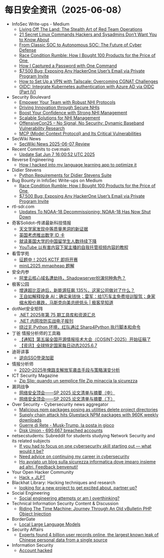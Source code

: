 # 每日安全资讯（2025-06-08）

- InfoSec Write-ups - Medium
  - [Living Off The Land: The Stealth Art of Red Team Operations](https://infosecwriteups.com/living-off-the-land-the-stealth-art-of-red-team-operations-1d65cf390792?source=rss----7b722bfd1b8d---4)
  - [21 Secret Linux Commands Hackers and Sysadmins Don’t Want You to Know About](https://infosecwriteups.com/21-secret-linux-commands-hackers-and-sysadmins-dont-want-you-to-know-about-b02fa72cc057?source=rss----7b722bfd1b8d---4)
  - [From Classic SOC to Autonomous SOC: The Future of Cyber Defense](https://infosecwriteups.com/from-classic-soc-to-autonomous-soc-the-future-of-cyber-defense-1ada150e86ca?source=rss----7b722bfd1b8d---4)
  - [Race Condition Rumble: How I Bought 100 Products for the Price of One ️️](https://infosecwriteups.com/race-condition-rumble-how-i-bought-100-products-for-the-price-of-one-%EF%B8%8F-%EF%B8%8F-fb73f8477249?source=rss----7b722bfd1b8d---4)
  - [How I Captured a Password with One Command](https://infosecwriteups.com/why-https-matters-capturing-login-information-with-tshark-12d7818a667d?source=rss----7b722bfd1b8d---4)
  - [$7,500 Bug: Exposing Any HackerOne User’s Email via Private Program Invite](https://infosecwriteups.com/7-500-bug-exposing-any-hackerone-users-email-via-private-program-invite-de6fd6b3b6c8?source=rss----7b722bfd1b8d---4)
  - [How to Set Up a VPN with Tailscale: Overcoming CGNAT Challenges](https://infosecwriteups.com/how-to-set-up-a-vpn-with-tailscale-overcoming-cgnat-challenges-0e9c0088ef79?source=rss----7b722bfd1b8d---4)
  - [OIDC: Integrate Kubernetes authentication with Azure AD via OIDC (Part IV)](https://infosecwriteups.com/oidc-integrate-kubernetes-authentication-with-azure-ad-via-oidc-part-iv-69815768cf62?source=rss----7b722bfd1b8d---4)
- Security Boulevard
  - [Empower Your Team with Robust NHI Protocols](https://securityboulevard.com/2025/06/empower-your-team-with-robust-nhi-protocols/?utm_source=rss&utm_medium=rss&utm_campaign=empower-your-team-with-robust-nhi-protocols)
  - [Driving Innovation through Secure NHIs](https://securityboulevard.com/2025/06/driving-innovation-through-secure-nhis-2/?utm_source=rss&utm_medium=rss&utm_campaign=driving-innovation-through-secure-nhis-2)
  - [Boost Your Confidence with Strong NHI Management](https://securityboulevard.com/2025/06/boost-your-confidence-with-strong-nhi-management/?utm_source=rss&utm_medium=rss&utm_campaign=boost-your-confidence-with-strong-nhi-management)
  - [Scalable Solutions for NHI Management](https://securityboulevard.com/2025/06/scalable-solutions-for-nhi-management/?utm_source=rss&utm_medium=rss&utm_campaign=scalable-solutions-for-nhi-management)
  - [OffensiveCon25 – No Signal, No Security: Dynamic Baseband Vulnerability Research](https://securityboulevard.com/2025/06/offensivecon25-no-signal-no-security-dynamic-baseband-vulnerability-research/?utm_source=rss&utm_medium=rss&utm_campaign=offensivecon25-no-signal-no-security-dynamic-baseband-vulnerability-research)
  - [MCP (Model Context Protocol) and Its Critical Vulnerabilities](https://securityboulevard.com/2025/06/mcp-model-context-protocol-and-its-critical-vulnerabilities/?utm_source=rss&utm_medium=rss&utm_campaign=mcp-model-context-protocol-and-its-critical-vulnerabilities)
- SecWiki News
  - [SecWiki News 2025-06-07 Review](http://www.sec-wiki.com/?2025-06-07)
- Recent Commits to cve:main
  - [Update Sat Jun  7 16:00:52 UTC 2025](https://github.com/trickest/cve/commit/5c2aaf2c81233b5265d0ca1afd10ffa89ddc58ed)
- Reverse Engineering
  - [How I hacked into my language learning app to optimize it](https://www.reddit.com/r/ReverseEngineering/comments/1l5vi74/how_i_hacked_into_my_language_learning_app_to/)
- Didier Stevens
  - [Python Requirements for Didier Stevens Suite](https://blog.didierstevens.com/2025/06/07/python-requirements-for-didier-stevens-suite/)
- Bug Bounty in InfoSec Write-ups on Medium
  - [Race Condition Rumble: How I Bought 100 Products for the Price of One ️️](https://infosecwriteups.com/race-condition-rumble-how-i-bought-100-products-for-the-price-of-one-%EF%B8%8F-%EF%B8%8F-fb73f8477249?source=rss----7b722bfd1b8d--bug_bounty)
  - [$7,500 Bug: Exposing Any HackerOne User’s Email via Private Program Invite](https://infosecwriteups.com/7-500-bug-exposing-any-hackerone-users-email-via-private-program-invite-de6fd6b3b6c8?source=rss----7b722bfd1b8d--bug_bounty)
- rtl-sdr.com
  - [Updates To NOAA-18 Decommissioning: NOAA-18 Has Now Shut Down](https://www.rtl-sdr.com/updates-to-noaa-18-decommissioning-noaa-18-has-now-shut-down/)
- 奇客Solidot–传递最新科技情报
  - [天文学家发现中等质量黑洞的新证据](https://www.solidot.org/story?sid=81495)
  - [英国考虑推出数字 ID 卡](https://www.solidot.org/story?sid=81494)
  - [就读美国大学的中国留学生人数持续下降](https://www.solidot.org/story?sid=81493)
  - [YouTube 以有害内容下架主播的自我托管视频内容的教程](https://www.solidot.org/story?sid=81492)
- 看雪学苑
  - [征题中！2025 KCTF 即将开赛](https://mp.weixin.qq.com/s?__biz=MjM5NTc2MDYxMw==&mid=2458595412&idx=1&sn=da8305cf1869329da82c3b1b7a7fffd3)
  - [miniL2025 mmapheap 题解](https://mp.weixin.qq.com/s?__biz=MjM5NTc2MDYxMw==&mid=2458595412&idx=2&sn=ec6916b24840bbf9d1ea2cc1a64cd869)
- 安全内参
  - [阿里云核心域名遭劫持，Shadowserver扮演何种角色？](https://mp.weixin.qq.com/s?__biz=MzI4NDY2MDMwMw==&mid=2247514485&idx=1&sn=b79ac979390502df50bea6aa05bdd19b)
- 极客公园
  - [增速超比亚迪后，新能源狂飙 135%，这家公司做对了什么？](https://mp.weixin.qq.com/s?__biz=MTMwNDMwODQ0MQ==&mid=2653080850&idx=1&sn=51035f2a2887fe93bcd390a6fd34b19d)
  - [王自如解释投身 AI：确实来钱快；雷军：给1万车主免费培训智驾；身家缩水股价暴跌，马斯克向美总统低头 | 极客早知道](https://mp.weixin.qq.com/s?__biz=MTMwNDMwODQ0MQ==&mid=2653080841&idx=1&sn=ae72ca3a4c68d2c8a55d8c1303f6b976)
- dotNet安全矩阵
  - [.NET 2025年第 75 期工具库和资源汇总](https://mp.weixin.qq.com/s?__biz=MzUyOTc3NTQ5MA==&mid=2247499825&idx=1&sn=5fe0437d6976a8a53098db1e2f5bf603)
  - [.NET 内网攻防实战电子报刊](https://mp.weixin.qq.com/s?__biz=MzUyOTc3NTQ5MA==&mid=2247499825&idx=2&sn=779297d0e91e626002d066c4f83e9a74)
  - [绕过无 Python 环境，红队通过 Sharp4Python 执行脚本和命令](https://mp.weixin.qq.com/s?__biz=MzUyOTc3NTQ5MA==&mid=2247499825&idx=3&sn=574b709a91e7b84fff4b6360cfdeb1a1)
- 丁爸 情报分析师的工具箱
  - [【通知】第五届全国开源情报技术大会（COSINT-2025）开始征稿了](https://mp.weixin.qq.com/s?__biz=MzI2MTE0NTE3Mw==&mid=2651150376&idx=1&sn=722fa32b306120afb32ed25e072065db)
  - [【资讯】全球特定国家每日动态2025.6.7](https://mp.weixin.qq.com/s?__biz=MzI2MTE0NTE3Mw==&mid=2651150376&idx=2&sn=7af89addcc10cf3348c641cf9407aaa6)
- 迪哥讲事
  - [逆向SSO登录加密](https://mp.weixin.qq.com/s?__biz=MzIzMTIzNTM0MA==&mid=2247497700&idx=1&sn=3f05f2371d864de7b8468d997fcaa5ce)
- 情报分析师
  - [2020–2025年俾路支解放军袭击手段与策略演变分析](https://mp.weixin.qq.com/s?__biz=MzA3Mjc1MTkwOA==&mid=2650561265&idx=1&sn=402ca8167f5e9a1d47a4ad91c5fe2cf5)
- ICT Security Magazine
  - [Zip Slip: quando un semplice file Zip minaccia la sicurezza](https://www.ictsecuritymagazine.com/articoli/zip-slip-vulnerability/)
- 漏洞战争
  - [网络安全顶会——SP 2025 论文清单与摘要（中）](https://mp.weixin.qq.com/s?__biz=MzU0MzgzNTU0Mw==&mid=2247485970&idx=1&sn=abe8fcc59c58b9e0dbbeba6dccb067c2)
  - [网络安全顶会——SP 2025 论文清单与摘要（下）](https://mp.weixin.qq.com/s?__biz=MzU0MzgzNTU0Mw==&mid=2247485970&idx=2&sn=f3dcab288fcbf3ee09a30065ad6461a5)
- Over Security - Cybersecurity news aggregator
  - [Malicious npm packages posing as utilities delete project directories](https://www.bleepingcomputer.com/news/security/malicious-npm-packages-posing-as-utilities-delete-project-directories/)
  - [Supply chain attack hits Gluestack NPM packages with 960K weekly downloads](https://www.bleepingcomputer.com/news/security/supply-chain-attack-hits-gluestack-npm-packages-with-960k-weekly-downloads/)
  - [Guerre di Rete - Musk-Trump, la posta in gioco](https://guerredirete.substack.com/p/guerre-di-rete-musk-trump-la-posta)
  - [Disk Union - 690,667 breached accounts](https://haveibeenpwned.com/Breach/DiskUnion)
- netsecstudents: Subreddit for students studying Network Security and its related subjects
  - [If you had to focus on one cybersecurity skill starting out — what would it be?](https://www.reddit.com/r/netsecstudents/comments/1l5jrdc/if_you_had_to_focus_on_one_cybersecurity_skill/)
  - [Need advice on continuing my career in cybersecurity](https://www.reddit.com/r/netsecstudents/comments/1l5r7ne/need_advice_on_continuing_my_career_in/)
  - [Ho avviato un blog sulla sicurezza informatica dove imparo insieme ad altri. Feedback benvenuti!](https://www.reddit.com/r/netsecstudents/comments/1l5pazs/ho_avviato_un_blog_sulla_sicurezza_informatica/)
- Your Open Hacker Community
  - [Hack + JLPT](https://www.reddit.com/r/HowToHack/comments/1l5sk16/hack_jlpt/)
- Blackhat Library: Hacking techniques and research
  - [looking for a new project to get excited about. partner up?](https://www.reddit.com/r/blackhat/comments/1l59qya/looking_for_a_new_project_to_get_excited_about/)
- Social Engineering
  - [Social engineering attempts or am I overthinking?](https://www.reddit.com/r/SocialEngineering/comments/1l5wjtb/social_engineering_attempts_or_am_i_overthinking/)
- Technical Information Security Content & Discussion
  - [Riding The Time Machine: Journey Through An Old vBulletin PHP Object Injection](https://www.reddit.com/r/netsec/comments/1l5lj9b/riding_the_time_machine_journey_through_an_old/)
- BorderGate
  - [Local Large Language Models](https://www.bordergate.co.uk/local-large-language-models/)
- Security Affairs
  - [Experts found 4 billion user records online, the largest known leak of Chinese personal data from a single source](https://securityaffairs.com/178744/data-breach/experts-found-4-billion-user-records-online-the-largest-known-leak-of-chinese-personal-data-from-a-single-source.html)
- Information Security
  - [Account hacked](https://www.reddit.com/r/Information_Security/comments/1l5g7k2/account_hacked/)
